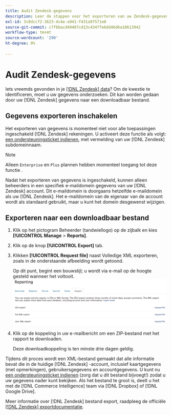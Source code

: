 ```yaml
---
title: Audit Zendesk-gegevens
description: Leer de stappen voor het exporteren van uw Zendesk-gegevens.
exl-id: 3c8dcc72-3623-4c4e-a941-f431a97571e0
source-git-commit: c7f6bacd49487cd13c4347fe6dd46d6a10613942
workflow-type: tm+mt
source-wordcount: '290'
ht-degree: 0%

---
```


# Audit Zendesk-gegevens

Iets vreemds gevonden in je [[!DNL Zendesk] data](../integrations/exp-zendesk-data.md)? Om de kwestie te identificeren, moet u uw gegevens onderzoeken. Dit kan worden gedaan door uw [!DNL Zendesk] gegevens naar een downloadbaar bestand.

## Gegevens exporteren inschakelen

Het exporteren van gegevens is momenteel niet voor alle toepassingen ingeschakeld [!DNL Zendesk] rekeningen. U activeert deze functie als volgt: [een ondersteuningsticket indienen](https://experienceleague.adobe.com/docs/commerce-knowledge-base/kb/troubleshooting/miscellaneous/mbi-service-policies.html), met vermelding van uw [!DNL Zendesk] subdomeinnaam.

>[!NOTE]
>
>Alleen `Enterprise` en `Plus` plannen hebben momenteel toegang tot deze functie .

Nadat het exporteren van gegevens is ingeschakeld, kunnen alleen beheerders in een specifiek e-maildomein gegevens van uw [!DNL Zendesk] account. Dit e-maildomein is doorgaans hetzelfde e-maildomein als uw [!DNL Zendesk]. Het e-maildomein van de eigenaar van de account wordt als standaard gebruikt, maar u kunt het domein desgewenst wijzigen.

## Exporteren naar een downloadbaar bestand

1. Klik op het pictogram Beheerder (tandwiellogo) op de zijbalk en kies **[!UICONTROL Manage** > **Reports]**.
1. Klik op de knop **[!UICONTROL Export]** tab.
1. Klikken **[!UICONTROL Request file]** naast Volledige XML exporteren, zoals in de onderstaande afbeelding wordt getoond.

   Op dit punt, begint een bouwstijl; u wordt via e-mail op de hoogte gesteld wanneer het voltooit.
   ![reports_export_new.png](../../../assets/reports_export_new.png)

1. Klik op de koppeling in uw e-mailbericht om een ZIP-bestand met het rapport te downloaden.

   Deze downloadkoppeling is ten minste drie dagen geldig.

Tijdens dit proces wordt een XML-bestand gemaakt dat alle informatie bevat die in de huidige [!DNL Zendesk] -account, inclusief kaartgegevens (met opmerkingen), gebruikersgegevens en accountgegevens. U kunt nu [een ondersteuningsticket indienen](https://experienceleague.adobe.com/docs/commerce-knowledge-base/kb/troubleshooting/miscellaneous/mbi-service-policies.html) (zorg dat u dit bestand bijvoegt!) zodat u uw gegevens nader kunt bekijken. Als het bestand te groot is, deelt u het met de [!DNL Commerce Intelligence] team via [!DNL Dropbox] of [!DNL Google Drive].

Meer informatie over [!DNL Zendesk] bestand export, raadpleeg de officiële [[!DNL Zendesk] exportdocumentatie](https://support.zendesk.com/hc/en-us/articles/4408886165402-Exporting-data-to-a-JSON-CSV-or-XML-file).
